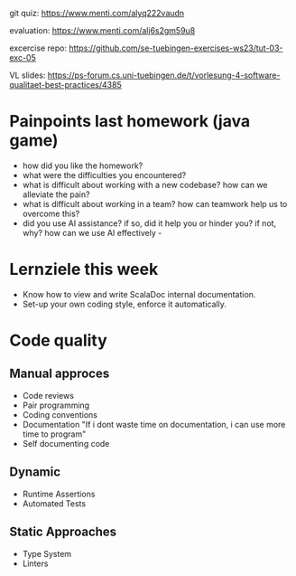 git quiz: https://www.menti.com/alyq222vaudn 

evaluation: https://www.menti.com/alj6s2gm59u8

excercise repo: https://github.com/se-tuebingen-exercises-ws23/tut-03-exc-05

VL slides: https://ps-forum.cs.uni-tuebingen.de/t/vorlesung-4-software-qualitaet-best-practices/4385

# Painpoints last homework (java game)

- how did you like the homework?
- what were the difficulties you encountered?
- what is difficult about working with a new codebase? how can we alleviate the pain?
- what is difficult about working in a team? how can teamwork help us to overcome this?
- did you use AI assistance? if so, did it help you or hinder you? if not, why? how can we use AI effectively -

# Lernziele this week
- Know how to view and write ScalaDoc internal documentation.
- Set-up your own coding style, enforce it automatically.


# Code quality
## Manual approces
- Code reviews
- Pair programming
- Coding conventions
- Documentation "If i dont waste time on documentation, i can use more time to program"
- Self documenting code

## Dynamic
- Runtime Assertions
- Automated Tests

## Static Approaches
- Type System
- Linters